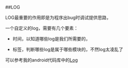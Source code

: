 ##LOG

LOG最重要的作用即是为程序出bug时调试提供思路，

一个自定义的log，需要有几个要素：

* 时间，以知道哪些log是我们所需要的，

* 标签，判断哪些log是属于哪些模块的，不然log太凌乱了

可以参考我的android代码库中的[Log](https://github.com/ahangchen/Trd/tree/master/app/src/main/java/ahang/util/log)